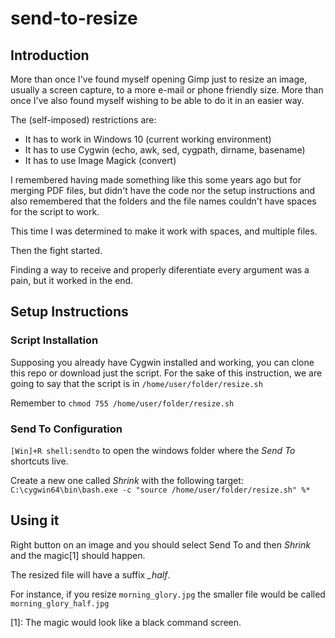 # send-to-resize

## Introduction
More than once I've found myself opening Gimp just to resize an image, usually a screen capture, to a more e-mail or phone friendly size.
More than once I've also found myself wishing to be able to do it in an easier way.

The (self-imposed) restrictions are:

* It has to work in Windows 10 (current working environment)
* It has to use Cygwin (echo, awk, sed, cygpath, dirname, basename)
* It has to use Image Magick (convert)

I remembered having made something like this some years ago but for merging PDF files, but didn't have the code nor the setup instructions and also remembered that the folders and the file names couldn't have spaces for the script to work.

This time I was determined to make it work with spaces, and multiple files.

Then the fight started.

Finding a way to receive and properly diferentiate every argument was a pain, but it worked in the end.

## Setup Instructions

### Script Installation

Supposing you already have Cygwin installed and working, you can clone this repo or download just the script. For the sake of this instruction, we are going to say that the script is in ``/home/user/folder/resize.sh``

Remember to ``chmod 755 /home/user/folder/resize.sh``

### Send To Configuration

``[Win]+R shell:sendto`` to open the windows folder where the _Send To_ shortcuts live.

Create a new one called _Shrink_ with the following target:
``C:\cygwin64\bin\bash.exe -c "source /home/user/folder/resize.sh" %*``

## Using it

Right button on an image and you should select Send To and then _Shrink_ and the magic[1] should happen.

The resized file will have a suffix _\_half_.

For instance, if you resize ``morning_glory.jpg`` the smaller file would be called ``morning_glory_half.jpg``

[1]: The magic would look like a black command screen.